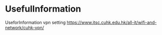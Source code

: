 # UsefulInformation
UseforInformation
vpn setting
https://www.itsc.cuhk.edu.hk/all-it/wifi-and-network/cuhk-vpn/
